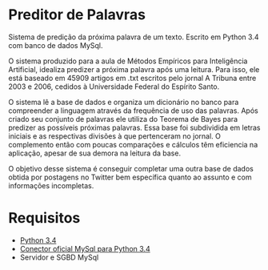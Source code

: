 Preditor de Palavras
====================

Sistema de predição da próxima palavra de um texto. Escrito em Python 3.4 com banco de dados MySql.

O sistema produzido para a aula de Métodos Empíricos para Inteligência Artificial, idealiza predizer a próxima palavra após uma leitura. Para isso, ele está baseado em 45909 artigos em .txt escritos pelo jornal A Tribuna entre 2003 e 2006, cedidos à Universidade Federal do Espírito Santo. 

O sistema lê a base de dados e organiza um dicionário no banco para compreender a linguagem através da frequência de uso das palavras. Após criado seu conjunto de palavras ele utiliza do Teorema de Bayes para predizer as possíveis próximas palavras. Essa base foi subdividida em letras iniciais e as respectivas divisões à que pertenceram no jornal. O complemento então com poucas comparações e cálculos têm eficiencia na aplicação, apesar de sua demora na leitura da base.

O objetivo desse sistema é conseguir completar uma outra base de dados obtida por postagens no Twitter bem específica quanto ao assunto e com informações incompletas.

Requisitos
====================
- [Python 3.4](https://www.python.org/downloads/)
- [Conector oficial MySql para Python 3.4](http://dev.mysql.com/downloads/connector/python/)
- Servidor e SGBD MySql
